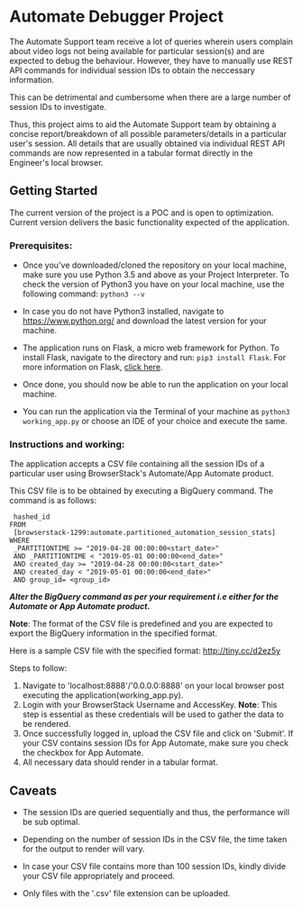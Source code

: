 # Automate Debugger Project
The Automate Support team receive a lot of queries wherein users complain about video logs not being available for particular session(s) and are expected to debug the behaviour. However, they have to manually use REST API commands for individual session IDs to obtain the neccessary information.

This can be detrimental and cumbersome when there are a large number of session IDs to investigate.  

Thus, this project aims to aid the Automate Support team by obtaining a concise report/breakdown of all possible parameters/details in a particular user's session. All details that are usually obtained via individual REST API commands are now represented in a tabular format directly in the Engineer's local browser.

## Getting Started
The current version of the project is a POC and is open to optimization. Current version delivers the basic functionality expected of the application. 

### Prerequisites:
* Once you've downloaded/cloned the repository on your local machine, make sure you use Python 3.5 and above as your Project Interpreter. To check the version of Python3 you have on your local machine, use the following command: `python3 --v`

* In case you do not have Python3 installed, navigate to https://www.python.org/ and download the latest version for your machine. 

* The application runs on Flask, a micro web framework for Python. To install Flask, navigate to the directory and run: `pip3 install Flask`. For more information on Flask, [click here](http://flask.pocoo.org/).

* Once done, you should now be able to run the application on your local machine. 

* You can run the application via the Terminal of your machine as `python3 working_app.py` or choose an IDE of your choice and execute the same.

### Instructions and working:

The application accepts a CSV file containing all the session IDs of a particular user using BrowserStack's Automate/App Automate product.

This CSV file is to be obtained by executing a BigQuery command. The command is as follows:

```SELECT
 hashed_id
FROM
 [browserstack-1299:automate.partitioned_automation_session_stats]
WHERE
 _PARTITIONTIME >= "2019-04-28 00:00:00<start_date>"
 AND _PARTITIONTIME < "2019-05-01 00:00:00<end_date>"
 AND created_day >= "2019-04-28 00:00:00<start_date>"
 AND created_day < "2019-05-01 00:00:00<end_date>"
 AND group_id= <group_id>

```

**_Alter the BigQuery command as per your requirement i.e either for the Automate or App Automate product._**

**Note**: The format of the CSV file is predefined and you are expected to export the BigQuery information in the specified format. 

Here is a sample CSV file with the specified format: http://tiny.cc/d2ez5y

Steps to follow:

1. Navigate to 'localhost:8888'/'0.0.0.0:8888' on your local browser post executing the application(working_app.py).
2. Login with your BrowserStack Username and AccessKey. **Note**: This step is essential as these credentials will be used to gather the data to be rendered. 
3. Once successfully logged in, upload the CSV file and click on 'Submit'. If your CSV contains session IDs for App Automate, make sure you check the checkbox for App Automate. 
4. All necessary data should render in a tabular format. 

## Caveats

* The session IDs are queried sequentially and thus, the performance will be sub optimal. 

* Depending on the number of session IDs in the CSV file, the time taken for the output to render will vary. 

* In case your CSV file contains more than 100 session IDs, kindly divide your CSV file appropriately and proceed. 

* Only files with the '.csv' file extension can be uploaded.  
